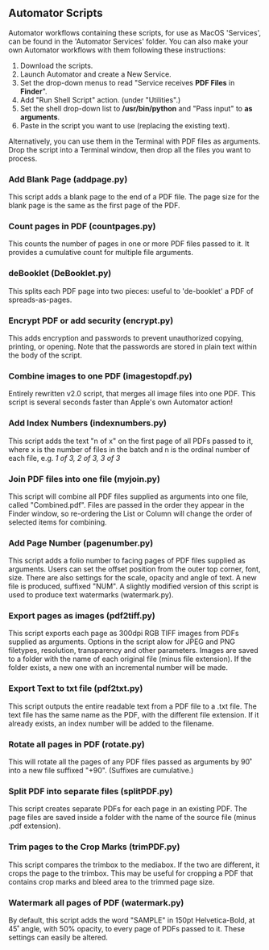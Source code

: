 ## Automator Scripts

Automator workflows containing these scripts, for use as MacOS 'Services', can be found in the 'Automator Services' folder. You can also make your own Automator workflows with them following these instructions:
1. Download the scripts.
2. Launch Automator and create a New Service.
3. Set the drop-down menus to read "Service receives **PDF Files** in **Finder**".
4. Add "Run Shell Script" action. (under "Utilities".)
5. Set the shell drop-down list to **/usr/bin/python** and "Pass input" to **as arguments**.
6. Paste in the script you want to use (replacing the existing text). 

Alternatively, you can use them in the Terminal with PDF files as arguments. Drop the script into a Terminal window, then drop all the files you want to process.

### Add Blank Page (addpage.py)
This script adds a blank page to the end of a PDF file. The page size for the blank page is the same as the first page of the PDF.

### Count pages in PDF (countpages.py)
This counts the number of pages in one or more PDF files passed to it. It provides a cumulative count for multiple file arguments.

### deBooklet (DeBooklet.py)
This splits each PDF page into two pieces: useful to 'de-booklet' a PDF of spreads-as-pages.

### Encrypt PDF or add security (encrypt.py)
This adds encryption and passwords to prevent unauthorized copying, printing, or opening. Note that the passwords are stored in plain text within the body of the script.

### Combine images to one PDF (imagestopdf.py)
Entirely rewritten v2.0 script, that merges all image files into one PDF. This script is several seconds faster than Apple's own Automator action!

### Add Index Numbers (indexnumbers.py)
This script adds the text "n of x" on the first page of all PDFs passed to it, where x is the number of files in the batch and n is the ordinal number of each file, e.g. _1 of 3, 2 of 3, 3 of 3_

### Join PDF files into one file (myjoin.py)
This script will combine all PDF files supplied as arguments into one file, called "Combined.pdf". Files are passed in the order they appear in the Finder window, so re-ordering the List or Column will change the order of selected items for combining.

### Add Page Number (pagenumber.py)
This script adds a folio number to facing pages of PDF files supplied as arguments. Users can set the offset position from the outer top corner, font, size. There are also settings for the scale, opacity and angle of text. A new file is produced, suffixed "NUM". A slightly modified version of this script is used to produce text watermarks (watermark.py).

### Export pages as images (pdf2tiff.py)
This script exports each page as 300dpi RGB TIFF images from PDFs supplied as arguments. Options in the script alow for JPEG and PNG filetypes, resolution, transparency and other parameters. Images are saved to a folder with the name of each original file (minus file extension). If the folder exists, a new one with an incremental number will be made.

### Export Text to txt file (pdf2txt.py)
This script outputs the entire readable text from a PDF file to a .txt file. The text file has the same name as the PDF, with the different file extension. If it already exists, an index number will be added to the filename.

### Rotate all pages in PDF (rotate.py)
This will rotate all the pages of any PDF files passed as arguments by 90˚ into a new file suffixed "+90". (Suffixes are cumulative.)

### Split PDF into separate files (splitPDF.py)
This script creates separate PDFs for each page in an existing PDF. The page files are saved inside a folder with the name of the source file (minus .pdf extension). 

### Trim pages to the Crop Marks (trimPDF.py)
This script compares the trimbox to the mediabox. If the two are different, it crops the page to the trimbox. This may be useful for cropping a PDF that contains crop marks and bleed area to the trimmed page size.

### Watermark all pages of PDF (watermark.py)
By default, this script adds the word "SAMPLE" in 150pt Helvetica-Bold, at 45˚ angle, with 50% opacity, to every page of PDFs passed to it. These settings can easily be altered.
